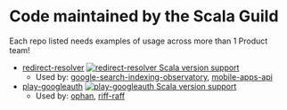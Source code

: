 # Code maintained by the Scala Guild

Each repo listed needs examples of usage across more than 1 Product team! 

* [redirect-resolver](https://github.com/guardian/redirect-resolver) [![redirect-resolver Scala version support](https://index.scala-lang.org/guardian/redirect-resolver/redirect-resolver/latest-by-scala-version.svg?platform=jvm)](https://index.scala-lang.org/guardian/redirect-resolver/redirect-resolver)
  * Used by: [google-search-indexing-observatory](https://github.com/guardian/google-search-indexing-observatory/pull/50), [mobile-apps-api](https://github.com/guardian/mobile-apps-api/pull/2865)
* [play-googleauth](https://github.com/guardian/play-googleauth) [![play-googleauth Scala version support](https://index.scala-lang.org/guardian/play-googleauth/play-googleauth/latest-by-scala-version.svg?platform=jvm)](https://index.scala-lang.org/guardian/play-googleauth/play-googleauth)
  * Used by: [ophan](https://github.com/guardian/ophan/pull/569), [riff-raff](https://github.com/guardian/riff-raff/pull/192)
